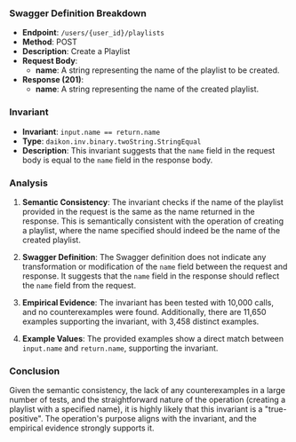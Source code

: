 ### Swagger Definition Breakdown

- **Endpoint**: `/users/{user_id}/playlists`
- **Method**: POST
- **Description**: Create a Playlist
- **Request Body**:
  - **name**: A string representing the name of the playlist to be created.
- **Response (201)**:
  - **name**: A string representing the name of the created playlist.

### Invariant

- **Invariant**: `input.name == return.name`
- **Type**: `daikon.inv.binary.twoString.StringEqual`
- **Description**: This invariant suggests that the `name` field in the request body is equal to the `name` field in the response body.

### Analysis

1. **Semantic Consistency**: The invariant checks if the name of the playlist provided in the request is the same as the name returned in the response. This is semantically consistent with the operation of creating a playlist, where the name specified should indeed be the name of the created playlist.

2. **Swagger Definition**: The Swagger definition does not indicate any transformation or modification of the `name` field between the request and response. It suggests that the `name` field in the response should reflect the `name` field from the request.

3. **Empirical Evidence**: The invariant has been tested with 10,000 calls, and no counterexamples were found. Additionally, there are 11,650 examples supporting the invariant, with 3,458 distinct examples.

4. **Example Values**: The provided examples show a direct match between `input.name` and `return.name`, supporting the invariant.

### Conclusion

Given the semantic consistency, the lack of any counterexamples in a large number of tests, and the straightforward nature of the operation (creating a playlist with a specified name), it is highly likely that this invariant is a "true-positive". The operation's purpose aligns with the invariant, and the empirical evidence strongly supports it.

